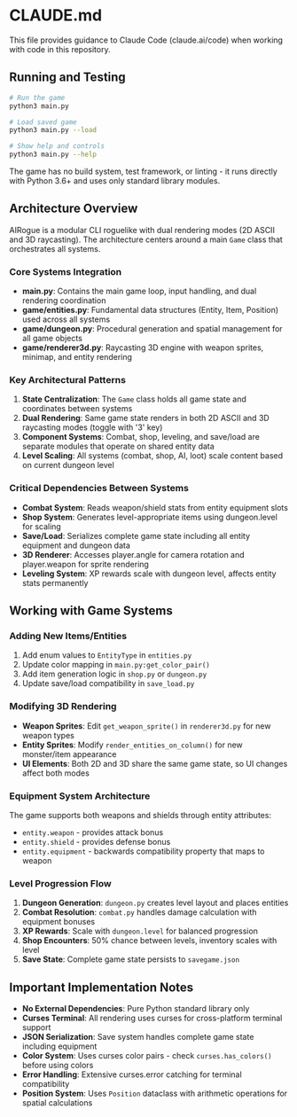 # CLAUDE.md

This file provides guidance to Claude Code (claude.ai/code) when working with code in this repository.

## Running and Testing

```bash
# Run the game
python3 main.py

# Load saved game
python3 main.py --load

# Show help and controls
python3 main.py --help
```

The game has no build system, test framework, or linting - it runs directly with Python 3.6+ and uses only standard library modules.

## Architecture Overview

AIRogue is a modular CLI roguelike with dual rendering modes (2D ASCII and 3D raycasting). The architecture centers around a main `Game` class that orchestrates all systems.

### Core Systems Integration

- **main.py**: Contains the main game loop, input handling, and dual rendering coordination
- **game/entities.py**: Fundamental data structures (Entity, Item, Position) used across all systems
- **game/dungeon.py**: Procedural generation and spatial management for all game objects
- **game/renderer3d.py**: Raycasting 3D engine with weapon sprites, minimap, and entity rendering

### Key Architectural Patterns

1. **State Centralization**: The `Game` class holds all game state and coordinates between systems
2. **Dual Rendering**: Same game state renders in both 2D ASCII and 3D raycasting modes (toggle with '3' key)
3. **Component Systems**: Combat, shop, leveling, and save/load are separate modules that operate on shared entity data
4. **Level Scaling**: All systems (combat, shop, AI, loot) scale content based on current dungeon level

### Critical Dependencies Between Systems

- **Combat System**: Reads weapon/shield stats from entity equipment slots
- **Shop System**: Generates level-appropriate items using dungeon.level for scaling
- **Save/Load**: Serializes complete game state including all entity equipment and dungeon data
- **3D Renderer**: Accesses player.angle for camera rotation and player.weapon for sprite rendering
- **Leveling System**: XP rewards scale with dungeon level, affects entity stats permanently

## Working with Game Systems

### Adding New Items/Entities
1. Add enum values to `EntityType` in `entities.py`
2. Update color mapping in `main.py:get_color_pair()`
3. Add item generation logic in `shop.py` or `dungeon.py`
4. Update save/load compatibility in `save_load.py`

### Modifying 3D Rendering
- **Weapon Sprites**: Edit `get_weapon_sprite()` in `renderer3d.py` for new weapon types
- **Entity Sprites**: Modify `render_entities_on_column()` for new monster/item appearance
- **UI Elements**: Both 2D and 3D share the same game state, so UI changes affect both modes

### Equipment System Architecture
The game supports both weapons and shields through entity attributes:
- `entity.weapon` - provides attack bonus
- `entity.shield` - provides defense bonus
- `entity.equipment` - backwards compatibility property that maps to weapon

### Level Progression Flow
1. **Dungeon Generation**: `dungeon.py` creates level layout and places entities
2. **Combat Resolution**: `combat.py` handles damage calculation with equipment bonuses
3. **XP Rewards**: Scale with `dungeon.level` for balanced progression
4. **Shop Encounters**: 50% chance between levels, inventory scales with level
5. **Save State**: Complete game state persists to `savegame.json`

## Important Implementation Notes

- **No External Dependencies**: Pure Python standard library only
- **Curses Terminal**: All rendering uses curses for cross-platform terminal support
- **JSON Serialization**: Save system handles complete game state including equipment
- **Color System**: Uses curses color pairs - check `curses.has_colors()` before using colors
- **Error Handling**: Extensive curses.error catching for terminal compatibility
- **Position System**: Uses `Position` dataclass with arithmetic operations for spatial calculations
